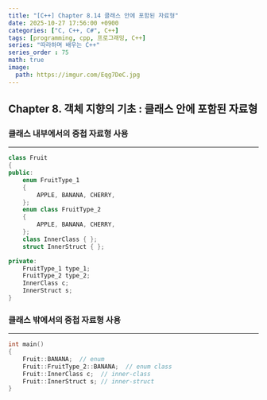 ```yaml
---
title: "[C++] Chapter 8.14 클래스 안에 포함된 자료형"
date: 2025-10-27 17:56:00 +0900
categories: ["C, C++, C#", C++]
tags: [programming, cpp, 프로그래밍, C++]
series: "따라하며 배우는 C++"
series_order : 75
math: true
image:
  path: https://imgur.com/Eqg7DeC.jpg
---
```


## Chapter 8. 객체 지향의 기초 : 클래스 안에 포함된 자료형

### 클래스 내부에서의 중첩 자료형 사용

---

```cpp
class Fruit
{
public:
    enum FruitType_1
    {
        APPLE, BANANA, CHERRY,
    };
    enum class FruitType_2
    {
        APPLE, BANANA, CHERRY,
    };
    class InnerClass { };
    struct InnerStruct { };

private:
    FruitType_1 type_1;
    FruitType_2 type_2;
    InnerClass c;
    InnerStruct s;
}
```

### 클래스 밖에서의 중첩 자료형 사용

---

```cpp
int main()
{
    Fruit::BANANA;  // enum 
    Fruit::FruitType_2::BANANA;  // enum class 
    Fruit::InnerClass c;  // inner-class
    Fruit::InnerStruct s; // inner-struct
}
```
